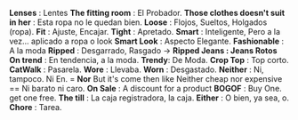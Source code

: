 **Lenses** : Lentes
**The fitting room** : El Probador.
**Those clothes doesn't suit in her** : Esta ropa no le quedan bien.
**Loose** : Flojos, Sueltos, Holgados (ropa).
**Fit** : Ajuste, Encajar.
**Tight** : Apretado.
**Smart** : Inteligente, Pero a la vez... aplicado a ropa o look **Smart Look** : Aspecto Elegante.
**Fashionable** : A la moda
**Ripped** : Desgarrado, Rasgado  -> **Ripped Jeans : Jeans Rotos**
**On trend** : En tendencia, a la moda.
**Trendy**: De Moda.
**Crop Top** : Top corto.
**CatWalk** : Pasarela.
**Wore** : Llevaba.
**Worn** : Desgastado.
**Neither** : Ni, tampoco. Ni En.  = **Nor** But it's come then like Neither cheap nor expensive == Ni barato ni caro.
**On Sale** : A discount for a product
**BOGOF** : Buy One. get one free.
**The till** : La caja registradora, la caja.
**Either** : O bien, ya sea, o.
**Chore** : Tarea.
